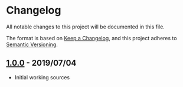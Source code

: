 # Changelog

All notable changes to this project will be documented in this file.

The format is based on [Keep a Changelog](https://keepachangelog.com/en/1.0.0/),
and this project adheres to [Semantic Versioning](https://semver.org/spec/v2.0.0.html).


## [1.0.0](https://git.cross-systems.ch/wide-front/modulus/tags/v1.0.0) - 2019/07/04
- Initial working sources